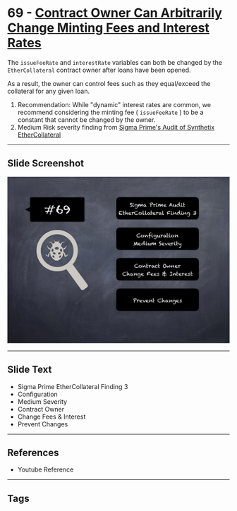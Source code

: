 
# 69 - [Contract Owner Can Arbitrarily Change Minting Fees and Interest Rates](./Contract%20Owner%20Can%20Arbitrarily%20Change%20Minting%20Fees%20and%20Interest%20Rates.md)

The `issueFeeRate` and `interestRate` variables can both be changed by the `EtherCollateral` contract owner after loans have been opened. 

As a result, the owner can control fees such as they equal/exceed the collateral for any given loan.

1. Recommendation: While "dynamic" interest rates are common, we recommend considering the minting fee ( `issueFeeRate` ) to be a constant that cannot be changed by the owner.
2. Medium Risk severity finding from [Sigma Prime's Audit of Synthetix EtherCollateral](https://github.com/sigp/public-audits/blob/master/synthetix/ethercollateral/review.pdf)
___
## Slide Screenshot
![069.png](../../images/7.%20Audit%20Findings%20101/069.png)
___
## Slide Text
- Sigma Prime EtherCollateral Finding 3
- Configuration
- Medium Severity
- Contract Owner
- Change Fees & Interest
- Prevent Changes
___
## References
- Youtube Reference
___
## Tags
